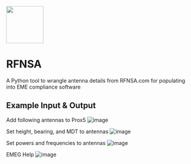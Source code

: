 <img src="https://user-images.githubusercontent.com/45975234/235141428-91ee5bfb-5b94-4f8d-a2db-a92a0f024d25.png" height="100" >

# RFNSA

A Python tool to wrangle antenna details from RFNSA.com for populating into EME compliance software 


## Example Input & Output

Add following antennas to Prox5
![image](https://user-images.githubusercontent.com/45975234/235357081-7659d954-c14f-4359-8595-09ff0bddc910.png)

Set height, bearing, and MDT to antennas 
![image](https://user-images.githubusercontent.com/45975234/235357142-915ef181-5a49-4ebf-9588-e2342f3d7aed.png)

Set powers and frequencies to antennas 
![image](https://user-images.githubusercontent.com/45975234/235357560-e4df1854-674f-4018-a56e-0e08450a3c61.png)

EMEG Help
![image](https://user-images.githubusercontent.com/45975234/235357476-b94a69d0-3337-4a54-8383-859dd0f647f8.png)
